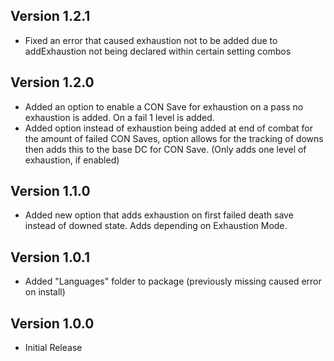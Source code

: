 ## Version 1.2.1
- Fixed an error that caused exhaustion not to be added due to addExhaustion not being declared within certain setting combos
  
## Version 1.2.0
- Added an option to enable a CON Save for exhaustion on a pass no exhaustion is added. On a fail 1 level is added.
- Added option instead of exhaustion being added at end of combat for the amount of failed CON Saves, option allows for the tracking of downs then adds this to the base DC for CON Save. (Only adds one level of exhaustion, if enabled)

## Version 1.1.0
- Added new option that adds exhaustion on first failed death save instead of downed state. Adds depending on Exhaustion Mode.

## Version 1.0.1
- Added "Languages" folder to package (previously missing caused error on install)

## Version 1.0.0
- Initial Release
